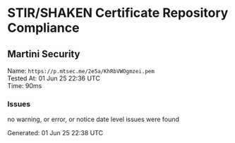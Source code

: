 # STIR/SHAKEN Certificate Repository Compliance

## Martini Security

Name: `https://p.mtsec.me/2e5a/KhRbVWOgmzei.pem`\
Tested At: 01 Jun 25 22:36 UTC\
Time: 90ms

### Issues

no warning, or error, or notice date level issues were found

Generated: 01 Jun 25 22:38 UTC